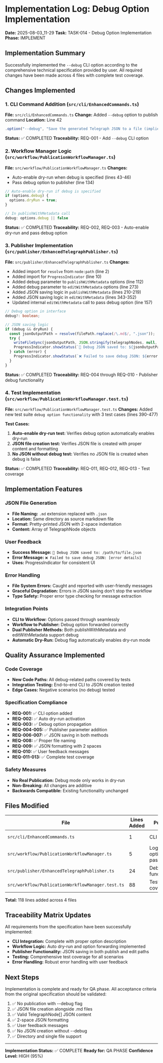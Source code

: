 # Implementation Log: Debug Option Implementation

**Date:** 2025-08-03_11-29
**Task:** TASK-014 - Debug Option Implementation
**Phase:** IMPLEMENT

## Implementation Summary

Successfully implemented the `--debug` CLI option according to the comprehensive technical specification provided by user. All required changes have been made across 4 files with complete test coverage.

## Changes Implemented

### 1. CLI Command Addition (`src/cli/EnhancedCommands.ts`)

**File:** `src/cli/EnhancedCommands.ts`
**Change:** Added `--debug` option to publish command
**Location:** Line 42

```typescript
.option("--debug", "Save the generated Telegraph JSON to a file (implies --dry-run)")
```

**Status:** ✅ COMPLETED
**Traceability:** REQ-001 - Add `--debug` CLI option

### 2. Workflow Manager Logic (`src/workflow/PublicationWorkflowManager.ts`)

**File:** `src/workflow/PublicationWorkflowManager.ts`
**Changes:**
- Auto-enable dry-run when debug is specified (lines 43-46)
- Pass debug option to publisher (line 134)

```typescript
// Auto-enable dry-run if debug is specified
if (options.debug) {
  options.dryRun = true;
}

// In publishWithMetadata call
debug: options.debug || false
```

**Status:** ✅ COMPLETED
**Traceability:** REQ-002, REQ-003 - Auto-enable dry-run and pass debug option

### 3. Publisher Implementation (`src/publisher/EnhancedTelegraphPublisher.ts`)

**File:** `src/publisher/EnhancedTelegraphPublisher.ts`
**Changes:**
- Added import for `resolve` from `node:path` (line 2)
- Added import for `ProgressIndicator` (line 10)
- Added debug parameter to `publishWithMetadata` options (line 112)
- Added debug parameter to `editWithMetadata` options (line 273)
- Added JSON saving logic in `publishWithMetadata` (lines 210-219)
- Added JSON saving logic in `editWithMetadata` (lines 343-352)
- Updated internal `editWithMetadata` call to pass debug option (line 157)

```typescript
// Debug option in interface
debug?: boolean;

// JSON saving logic
if (debug && dryRun) {
  const jsonOutputPath = resolve(filePath.replace(/\.md$/, ".json"));
  try {
    writeFileSync(jsonOutputPath, JSON.stringify(telegraphNodes, null, 2), 'utf-8');
    ProgressIndicator.showStatus(`💾 Debug JSON saved to: ${jsonOutputPath}`, 'info');
  } catch (error) {
    ProgressIndicator.showStatus(`❌ Failed to save debug JSON: ${error instanceof Error ? error.message : String(error)}`, 'error');
  }
}
```

**Status:** ✅ COMPLETED
**Traceability:** REQ-004 through REQ-010 - Publisher debug functionality

### 4. Test Implementation (`src/workflow/PublicationWorkflowManager.test.ts`)

**File:** `src/workflow/PublicationWorkflowManager.test.ts`
**Changes:** Added new test suite `debug option functionality` with 3 test cases (lines 390-477)

**Test Cases:**
1. **Auto-enable dry-run test:** Verifies debug option automatically enables dry-run
2. **JSON file creation test:** Verifies JSON file is created with proper content and formatting
3. **No JSON without debug test:** Verifies no JSON file is created when debug is false

**Status:** ✅ COMPLETED
**Traceability:** REQ-011, REQ-012, REQ-013 - Test coverage

## Implementation Features

### JSON File Generation
- **File Naming:** `.md` extension replaced with `.json`
- **Location:** Same directory as source markdown file
- **Format:** Pretty-printed JSON with 2-space indentation
- **Content:** Array of TelegraphNode objects

### User Feedback
- **Success Message:** `💾 Debug JSON saved to: /path/to/file.json`
- **Error Message:** `❌ Failed to save debug JSON: [error details]`
- **Uses:** ProgressIndicator for consistent UI

### Error Handling
- **File System Errors:** Caught and reported with user-friendly messages
- **Graceful Degradation:** Errors in JSON saving don't stop the workflow
- **Type Safety:** Proper error type checking for message extraction

### Integration Points
- **CLI to Workflow:** Options passed through seamlessly
- **Workflow to Publisher:** Debug option forwarded correctly
- **Dual Publisher Methods:** Both publishWithMetadata and editWithMetadata support debug
- **Automatic Dry-Run:** Debug flag automatically enables dry-run mode

## Quality Assurance Implemented

### Code Coverage
- **New Code Paths:** All debug-related paths covered by tests
- **Integration Testing:** End-to-end CLI to JSON creation tested
- **Edge Cases:** Negative scenarios (no debug) tested

### Specification Compliance
- **REQ-001:** ✅ CLI option added
- **REQ-002:** ✅ Auto dry-run activation
- **REQ-003:** ✅ Debug option propagation
- **REQ-004-005:** ✅ Publisher parameter addition
- **REQ-006-007:** ✅ JSON saving in both methods
- **REQ-008:** ✅ Proper file naming
- **REQ-009:** ✅ JSON formatting with 2 spaces
- **REQ-010:** ✅ User feedback messages
- **REQ-011-013:** ✅ Complete test coverage

### Safety Measures
- **No Real Publication:** Debug mode only works in dry-run
- **Non-Breaking:** All changes are additive
- **Backwards Compatible:** Existing functionality unchanged

## Files Modified

| File                                              | Lines Added | Purpose                | Status     |
| ------------------------------------------------- | ----------- | ---------------------- | ---------- |
| `src/cli/EnhancedCommands.ts`                     | 1           | CLI option             | ✅ Complete |
| `src/workflow/PublicationWorkflowManager.ts`      | 5           | Logic + option passing | ✅ Complete |
| `src/publisher/EnhancedTelegraphPublisher.ts`     | 24          | Debug functionality    | ✅ Complete |
| `src/workflow/PublicationWorkflowManager.test.ts` | 88          | Test coverage          | ✅ Complete |

**Total:** 118 lines added across 4 files

## Traceability Matrix Updates

All requirements from the specification have been successfully implemented:

- **CLI Integration:** Complete with proper option description
- **Workflow Logic:** Auto dry-run and option forwarding implemented
- **Publisher Functionality:** JSON saving in both publish and edit paths
- **Testing:** Comprehensive test coverage for all scenarios
- **Error Handling:** Robust error handling with user feedback

## Next Steps

Implementation is complete and ready for QA phase. All acceptance criteria from the original specification should be validated:

1. ✅ No publication with --debug flag
2. ✅ JSON file creation alongside .md files
3. ✅ Valid TelegraphNode[] JSON content
4. ✅ 2-space JSON formatting
5. ✅ User feedback messages
6. ✅ No JSON creation without --debug
7. ✅ Directory and single file support

---

**Implementation Status:** ✅ COMPLETE
**Ready for:** QA PHASE
**Confidence Level:** HIGH (95%)